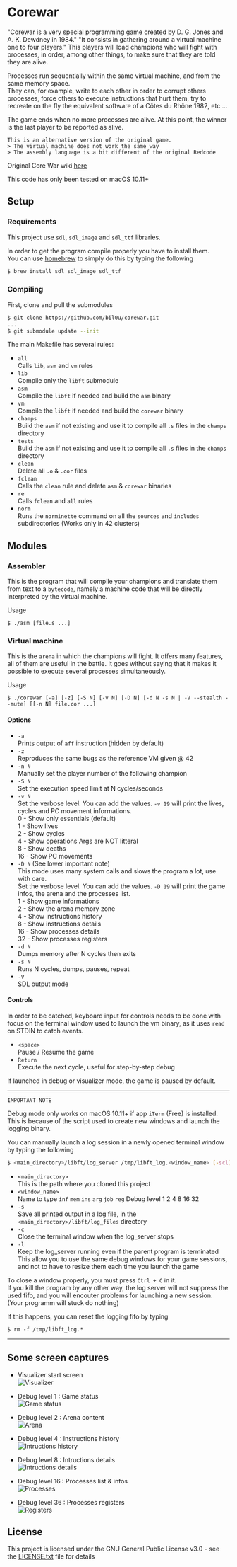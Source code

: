 # Corewar
 "Corewar is a very special programming game created by D. G. Jones and A. K. Dewdney in 1984."
 "It consists in gathering around a virtual machine one to four players."
This players will load champions who will fight with processes, in order, among other things, to make sure that they are told they are alive.  

Processes run sequentially within the same virtual machine, and from the same memory space.  
They can, for example, write to each other in order to corrupt others processes, force others to execute instructions that hurt them, try to recreate on the fly the equivalent software of a Côtes du Rhône 1982, etc ...  

The game ends when no more processes are alive. At this point, the winner is the last player to be reported as alive.  

```
This is an alternative version of the original game.
> The virtual machine does not work the same way
> The assembly language is a bit different of the original Redcode
```

Original Core War wiki [here](https://en.wikipedia.org/wiki/Core_War)  

This code has only been tested on macOS 10.11+

## Setup

### Requirements

This project use `sdl`, `sdl_image` and `sdl_ttf` libraries.  

In order to get the program compile properly you have to install them.  
You can use [homebrew](https://brew.sh) to simply do this by typing the following
```sh
$ brew install sdl sdl_image sdl_ttf
```

### Compiling

First, clone and pull the submodules
```sh
$ git clone https://github.com/bil0u/corewar.git
...
$ git submodule update --init
```

The main Makefile has several rules:  

* `all`  
   Calls `lib`, `asm` and `vm` rules
* `lib`  
   Compile only the `libft` submodule
* `asm`  
   Compile the `libft` if needed and build the `asm` binary
* `vm`  
   Compile the `libft` if needed and build the `corewar` binary
* `champs`  
   Build the `asm` if not existing and use it to compile all `.s` files in the `champs` directory
* `tests`  
   Build the `asm` if not existing and use it to compile all `.s` files in the `champs` directory
* `clean`  
   Delete all `.o` & `.cor` files
* `fclean`  
   Calls the `clean` rule and delete `asm` & `corewar` binaries
* `re`  
   Calls `fclean` and `all` rules
* `norm`  
   Runs the `norminette` command on all the `sources` and `includes` subdirectories (Works only in 42 clusters)

## Modules

### Assembler

This is the program that will compile your champions and translate them from text to a `bytecode`, namely a machine code that will be directly interpreted by the virtual machine.  

Usage  
```
$ ./asm [file.s ...]
```

### Virtual machine

This is the `arena` in which the champions will fight. It offers many features, all of them are useful in the battle. It goes without saying that it makes it possible to execute several processes simultaneously.  

Usage  
```
$ ./corewar [-a] [-z] [-S N] [-v N] [-D N] [-d N -s N | -V --stealth --mute] [[-n N] file.cor ...]
```

#### Options

* `-a`  
   Prints output of `aff` instruction (hidden by default)  
* `-z`  
   Reproduces the same bugs as the reference VM given @ 42  
* `-n N`  
   Manually set the player number of the following champion  
* `-S N`  
   Set the execution speed limit at N cycles/seconds  
* `-v N`  
   Set the verbose level. You can add the values. `-v 19` will print the lives, cycles and PC movement informations.  
   0   -  Show only essentials (default)  
   1   -  Show lives  
   2   -  Show cycles  
   4   -  Show operations Args are NOT litteral  
   8   -  Show deaths  
   16  -  Show PC movements  
* `-D N` (See lower important note)  
   This mode uses many system calls and slows the program a lot, use with care.  
   Set the verbose level. You can add the values. `-D 19` will print the game infos, the arena and the processes list.  
   1   -  Show game informations  
   2   -  Show the arena memory zone  
   4   -  Show instructions history  
   8   -  Show instructions details  
   16  -  Show processes details  
   32  -  Show processes registers  
* `-d N`  
   Dumps memory after N cycles then exits  
* `-s N`  
   Runs N cycles, dumps, pauses, repeat  
* `-V`  
   SDL output mode  

#### Controls

In order to be catched, keyboard input for controls needs to be done with focus on the terminal window used to launch the vm binary, as it uses `read` on STDIN to catch events.  

* `<space>`  
   Pause / Resume the game  
* `Return`  
   Execute the next cycle, useful for step-by-step debug  

If launched in debug or visualizer mode, the game is paused by default.

---
`IMPORTANT NOTE`  

Debug mode only works on macOS 10.11+ if app `iTerm` (Free) is installed.
This is because of the script used to create new windows and launch the logging binary.

You can manually launch a log session in a newly opened terminal window by typing the following
```sh
$ <main_directory>/libft/log_server /tmp/libft_log.<window_name> [-scl]
```
* `<main_directory>`  
   This is the path where you cloned this project  
* `<window_name>`  
   Name to type `inf`  `mem`  `ins`  `arg`  `job`  `reg`
   Debug level   1      2      4      8      16     32  
* `-s`  
   Save all printed output in a log file, in the `<main_directory>/libft/log_files` directory  
* `-c`  
   Close the terminal window when the log_server stops  
* `-l`  
   Keep the log_server running even if the parent program is terminated  
   This allow you to use the same debug windows for your game sessions, and not to have to resize them each time you launch the game  

To close a window properly, you must press `Ctrl + C` in it.  
If you kill the program by any other way, the log server will not suppress the used fifo, and you will encouter problems for launching a new session. (Your programm will stuck do nothing)  

If this happens, you can reset the logging fifo by typing  
```
$ rm -f /tmp/libft_log.*
```
---

## Some screen captures

* Visualizer start screen  
   ![Visualizer](./demo/visualizer.png)  

* Debug level 1 : Game status  
   ![Game status](./demo/game_status.png)  

* Debug level 2 : Arena content  
   ![Arena](./demo/arena.png)  

* Debug level 4 : Instructions history  
   ![Intructions history](./demo/ops_history.png)  

* Debug level 8 : Intructions details  
   ![Intructions details](./demo/ops_details.png)  

* Debug level 16 : Processes list & infos  
   ![Processes](./demo/processes.png)  

* Debug level 36 : Processes registers  
   ![Registers](./demo/registers.png)  

## License

This project is licensed under the GNU General Public License v3.0 - see the [LICENSE.txt](LICENSE.txt) file for details
